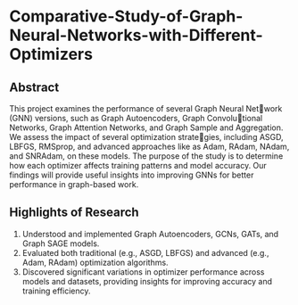 # Comparative-Study-of-Graph-Neural-Networks-with-Different-Optimizers

## Abstract
This project examines the performance of several Graph Neural Network (GNN) versions, such as Graph Autoencoders, Graph Convolutional Networks, Graph Attention Networks, and Graph Sample and Aggregation. We assess the impact of several optimization strategies, including ASGD, LBFGS, RMSprop, and advanced approaches like as Adam, RAdam, NAdam, and SNRAdam, on these models. The purpose of the study is to determine how each optimizer affects training patterns and model accuracy. Our findings will provide useful insights into improving GNNs for better performance in graph-based work.

## Highlights of Research
1) Understood and implemented Graph Autoencoders, GCNs, GATs, and Graph SAGE models.
2) Evaluated both traditional (e.g., ASGD, LBFGS) and advanced (e.g., Adam, RAdam) optimization algorithms.
3) Discovered significant variations in optimizer performance across models and datasets, providing insights for improving accuracy and training efficiency.
